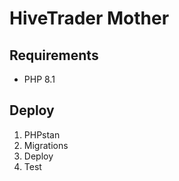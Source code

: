 HiveTrader Mother
=================

Requirements
------------
- PHP 8.1


Deploy
------
1. PHPstan
2. Migrations
3. Deploy
4. Test